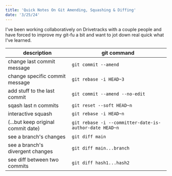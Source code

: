 ```yaml
---
title: 'Quick Notes On Git Amending, Squashing & Diffing'
date: '3/25/24'
---
```


I've been working collaboratively on Drivetracks with a couple people and have forced to improve my git-fu a bit and want to jot down real quick what I've learned.

| description | git command |
| -------- | ------- |
| change last commit message  | `git commit --amend` |
| change specific commit message | `git rebase -i HEAD~3`  |
| add stuff to the last commit | `git commit --amend --no-edit` |
| sqash last n commits | `git reset --soft HEAD~n` |
| interactive squash | `git rebase -i HEAD~n` |
| (...but keep original commit date) | `git rebase -i --committer-date-is-author-date HEAD~n` |
| see a branch's changes | `git diff main` |
| see a branch's divergent changes | `git diff main...branch` |
| see diff between two commits | `git diff hash1...hash2` |
